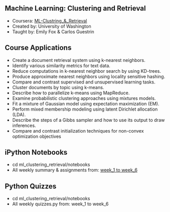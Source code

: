 ## Machine Learning: Clustering and Retrieval

 - Coursera: [ML-Clustring_&_Retrieval](https://goo.gl/YjJLO0) 
 - Created by: University of Washington
 - Taught by: Emily Fox & Carlos Guestrin
 
## Course Applications
  
 - Create a document retrieval system using k-nearest neighbors.
 - Identify various similarity metrics for text data.
 - Reduce computations in k-nearest neighbor search by using KD-trees.
 - Produce approximate nearest neighbors using locality sensitive hashing.
 - Compare and contrast supervised and unsupervised learning tasks.
 - Cluster documents by topic using k-means.
 - Describe how to parallelize k-means using MapReduce.
 - Examine probabilistic clustering approaches using mixtures models.
 - Fit a mixture of Gaussian model using expectation maximization (EM).
 - Perform mixed membership modeling using latent Dirichlet allocation (LDA).
 - Describe the steps of a Gibbs sampler and how to use its output to draw inferences.
 - Compare and contrast initialization techniques for non-convex optimization objectives

## iPython Notebooks

 - cd ml_clustering_retrieval/notebooks
 - All weekly summary & assignments from: [week_1 to week_6](https://gitlab.com/nadyaK/ml_clustering_and_retrieval/tree/master/notebooks) 

## Python Quizzes

 - cd ml_clustering_retrieval/notebooks
 - All weekly quizzes.py from: week_1 to week_6